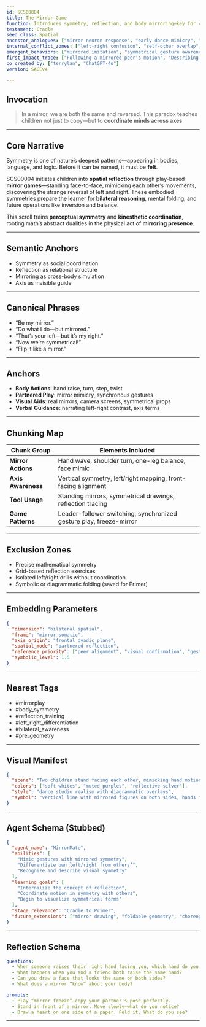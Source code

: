 ```yaml
---
id: SCS00004
title: The Mirror Game
function: Introduces symmetry, reflection, and body mirroring—key for visual-spatial logic.
testament: Cradle
seed_class: Spatial
ancestor_analogues: ["mirror neuron response", "early dance mimicry", "tai chi partner flows"]
internal_conflict_zones: ["left-right confusion", "self-other overlap", "asymmetry discomfort"]
emergent_behaviors: ["mirrored imitation", "symmetrical gesture awareness", "early axis recognition"]
first_impact_trace: ["Following a mirrored peer's motion", "Describing actions using reflection", "Drawing or tracing symmetrical forms"]
co_created_by: ["terrylan", "ChatGPT-4o"]
version: SAGEv4

---
```


## Invocation
> In a mirror, we are both the same and reversed. This paradox teaches children not just to copy—but to **coordinate minds across axes**.

---

## Core Narrative
Symmetry is one of nature’s deepest patterns—appearing in bodies, language, and logic. Before it can be named, it must be **felt**.

SCS00004 initiates children into **spatial reflection** through play-based **mirror games**—standing face-to-face, mimicking each other’s movements, discovering the strange reversal of left and right. These embodied symmetries prepare the learner for **bilateral reasoning**, mental folding, and future operations like inversion and balance.

This scroll trains **perceptual symmetry** and **kinesthetic coordination**, rooting math’s abstract dualities in the physical act of **mirroring presence**.

---

## Semantic Anchors
- Symmetry as social coordination
- Reflection as relational structure
- Mirroring as cross-body simulation
- Axis as invisible guide

---

## Canonical Phrases
- “Be my mirror.”
- “Do what I do—but mirrored.”
- “That’s your left—but it’s my right.”
- “Now we’re symmetrical!”
- “Flip it like a mirror.”

---

## Anchors
- **Body Actions**: hand raise, turn, step, twist
- **Partnered Play**: mirror mimicry, synchronous gestures
- **Visual Aids**: real mirrors, camera screens, symmetrical props
- **Verbal Guidance**: narrating left-right contrast, axis terms

---

## Chunking Map

| Chunk Group         | Elements Included                                                  |
|---------------------|---------------------------------------------------------------------|
| **Mirror Actions**   | Hand wave, shoulder turn, one-leg balance, face mimic              |
| **Axis Awareness**   | Vertical symmetry, left/right mapping, front-facing alignment       |
| **Tool Usage**       | Standing mirrors, symmetrical drawings, reflection tracing          |
| **Game Patterns**    | Leader-follower switching, synchronized gesture play, freeze-mirror |

---

## Exclusion Zones
- Precise mathematical symmetry
- Grid-based reflection exercises
- Isolated left/right drills without coordination
- Symbolic or diagrammatic folding (saved for Primer)

---

## Embedding Parameters

```json
{
  "dimension": "bilateral spatial",
  "frame": "mirror-somatic",
  "axis_origin": "frontal dyadic plane",
  "spatial_mode": "partnered reflection",
  "reference_priority": ["peer alignment", "visual confirmation", "gesture sync"],
  "symbolic_level": 1.5
}
````

---

## Nearest Tags

* \#mirrorplay
* \#body\_symmetry
* \#reflection\_training
* \#left\_right\_differentiation
* \#bilateral\_awareness
* \#pre\_geometry

---

## Visual Manifest

```json
{
  "scene": "Two children stand facing each other, mimicking hand motions. One lifts their left hand, the other mirrors with their right. A translucent vertical axis glows between them. A large mirror reflects the full scene.",
  "colors": ["soft whites", "muted purples", "reflective silver"],
  "style": "dance studio realism with diagrammatic overlays",
  "symbol": "vertical line with mirrored figures on both sides, hands meeting at midpoint"
}
```

---

## Agent Schema (Stubbed)

```json
{
  "agent_name": "MirrorMate",
  "abilities": [
    "Mimic gestures with mirrored symmetry",
    "Differentiate own left/right from others’",
    "Recognize and describe visual symmetry"
  ],
  "learning_goals": [
    "Internalize the concept of reflection",
    "Coordinate motion in symmetry with others",
    "Begin to visualize symmetrical forms"
  ],
  "stage_relevance": "Cradle to Primer",
  "future_extensions": ["mirror drawing", "foldable geometry", "choreographic logic"]
}
```

---

## Reflection Schema

```yaml
questions:
  - When someone raises their right hand facing you, which hand do you raise to match?
  - What happens when you and a friend both raise the same hand?
  - Can you draw a face that looks the same on both sides?
  - What does a mirror “know” about your body?

prompts:
  - Play “mirror freeze”—copy your partner's pose perfectly.
  - Stand in front of a mirror. Move slowly—what do you notice?
  - Draw a heart on one side of a paper. Fold it. What do you see?
```

---
